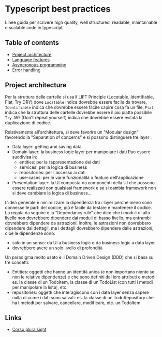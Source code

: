 # Typescript best practices
Linee guida per scrivere high quality, well structured, readable, maintainable e scalable code in typescript.

## Table of contents
- [Project architecture](#project-architecture)
- [Language features](#language-features)
- [Asyncronous programming](#asyncronous-programming)
- [Error handling](#error-handling)


## Project architecture
Per la struttura delle cartelle si usa il LIFT Principle (Locatable, Identifiable, Flat, Try DRY) dove `Locatable` indica dovrebbe essere facile da trovare, `Identifiable` indica che dovrebbe essere facile capire cosa fa un file, `Flat` indica che la struttura delle cartelle dovrebbe essere il più piatta possibile `Try DRY` (Don't repeat yourself) indica che dovrebbe essere evitata la duplicazione di codice.


Relativamente all'architettura, si deve favorire un "Modular design" favorendo la "Separation of concerns" e si possono distinguere tre layer :
- Data layer: getting and saving data
- Domain layer:  la business logic layer per manipolare i dati Puo essere suddivisa in:
    - entities: per la rappresentazione dei dati
    - services: per la logica di business
    - repositories: per l'accesso ai dati
    - use-cases: per le varie funzionalità o feature dell'applicazione
- Presentation layer: la UI composta da componenti della UI che possono essere realizzati con qualsiasi framework e se si cambia framework non si deve cambiare la logica di business...

L'idea generale è minimizzare la dipendenza tra i layer perchè meno sono connesse le parti del codice, più è facile da testare e mantenere il codice.
La regola da seguire è la "Dependancy rule" che dice che i moduli di alto livello non dovrebbero dipendere dai moduli di basso livello, ma entrambi dovrebbero dipendere da astrazioni. Inoltre, le astrazioni non dovrebbero dipendere dai dettagli, ma i dettagli dovrebbero dipendere dalle astrazioni, cioè le dipendenze sono:
- solo in un senso: da UI a business logic e da business logic a data layer 
- dovrebbero avere un solo livello di profondità


Un paradigma molto usato è il Domain Driven Design (DDD) che si basa su tre concetti:
- Entities: oggetti che hanno un identità unica (e non importano niente se non le relative dipendenze) e che sono definiti dai loro attributi e metodi: es. la classe di un TodoItem, la classe di un TodoList (con tutti i metodi per manipolare la lista), etc.
- repositories: oggetti che interagiscono con i data layer senza sapere nulla di come i dati sono salvati: es. la classe di un TodoRepository che ha i metodi per salvare, cancellare, modificare, etc. un TodoItem

## Links

- [Corso pluralsight](https://app.pluralsight.com/library/courses/typescript-best-practices/table-of-contents) 